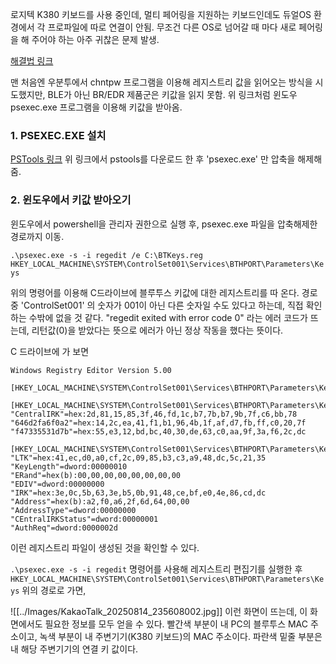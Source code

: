 로지텍 K380 키보드를 사용 중인데, 멀티 페어링을 지원하는 키보드인데도 듀얼OS 환경에서 각 프로파일에 따로 연결이 안됨. 무조건 다른 OS로 넘어갈 때 마다 새로 페어링을 해 주어야 하는 아주 귀찮은 문제 발생.

[해결법 링크](https://hallymer.github.io/etc/2021/02/23/Multiboot-bluetooth-keyboard-connecting-post.html)

맨 처음엔 우분투에서 chntpw 프로그램을 이용해 레지스트리 값을 읽어오는 방식을 시도했지만, BLE가 아닌 BR/EDR 제품군은 키값을 읽지 못함. 위 링크처럼 윈도우 psexec.exe 프로그램을 이용해 키값을 받아옴.


### 1. PSEXEC.EXE 설치

[PSTools 링크](https://learn.microsoft.com/ko-kr/sysinternals/downloads/psexec)
위 링크에서 pstools를 다운로드 한 후 'psexec.exe' 만 압축을 해제해 줌.

### 2. 윈도우에서 키값 받아오기

윈도우에서 powershell을 관리자 권한으로 실행 후, psexec.exe 파일을 압축해제한 경로까지 이동.

`.\psexec.exe -s -i regedit /e C:\BTKeys.reg HKEY_LOCAL_MACHINE\SYSTEM\ControlSet001\Services\BTHPORT\Parameters\Keys`

위의 명령어를 이용해 C드라이브에 블루투스 키값에 대한 레지스트리를 따 온다.
경로 중 'ControlSet001' 의 숫자가 001이 아닌 다른 숫자일 수도 있다고 하는데, 직접 확인하는 수밖에 없을 것 같다.
"regedit exited with error code 0" 라는 에러 코드가 뜨는데, 리턴값(0)을 받았다는 뜻으로 에러가 아닌 정상 작동을 했다는 뜻이다.

C 드라이브에 가 보면
```shell title:"BTKeys.reg"
Windows Registry Editor Version 5.00

[HKEY_LOCAL_MACHINE\SYSTEM\ControlSet001\Services\BTHPORT\Parameters\Keys]

[HKEY_LOCAL_MACHINE\SYSTEM\ControlSet001\Services\BTHPORT\Parameters\Keys\c03532490bd8]
"CentralIRK"=hex:2d,81,15,85,3f,46,fd,1c,b7,7b,b7,9b,7f,c6,bb,78
"646d2fa6f0a2"=hex:14,2c,ea,41,f1,b1,96,4b,1f,af,d7,fb,ff,c0,20,7f
"f47335531d7b"=hex:55,e3,12,bd,bc,40,30,de,63,c0,aa,9f,3a,f6,2c,dc

[HKEY_LOCAL_MACHINE\SYSTEM\ControlSet001\Services\BTHPORT\Parameters\Keys\c03532490bd8\599ddd55480c]
"LTK"=hex:41,ec,d0,a0,cf,2c,09,85,b3,c3,a9,48,dc,5c,21,35
"KeyLength"=dword:00000010
"ERand"=hex(b):00,00,00,00,00,00,00,00
"EDIV"=dword:00000000
"IRK"=hex:3e,0c,5b,63,3e,b5,0b,91,48,ce,bf,e0,4e,86,cd,dc
"Address"=hex(b):a2,f0,a6,2f,6d,64,00,00
"AddressType"=dword:00000000
"CEntralIRKStatus"=dword:00000001
"AuthReq"=dword:0000002d
```
이런 레지스트리 파일이 생성된 것을 확인할 수 있다.

`.\psexec.exe -s -i regedit` 명령어를 사용해 레지스트리 편집기를 실행한 후
`HKEY_LOCAL_MACHINE\SYSTEM\ControlSet001\Services\BTHPORT\Parameters\Keys`
위의 경로로 가면,

![[../Images/KakaoTalk_20250814_235608002.jpg]]
이런 화면이 뜨는데, 이 화면에서도 필요한 정보를 모두 얻을 수 있다.
빨간색 부분이 내 PC의 블루투스 MAC 주소이고, 녹색 부분이 내 주변기기(K380 키보드)의 MAC 주소이다.
파란색 밑줄 부분은 내 해당 주변기기의 연결 키 값이다.